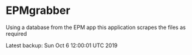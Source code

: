 # EPMgrabber
Using a database from the EPM app this application scrapes the files as required


Latest backup: Sun Oct 6 12:00:01 UTC 2019
